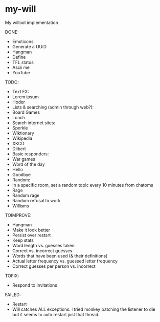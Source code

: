 my-will
=======

My willbot implementation

DONE:
 * Emoticons
 * Generate a UUID
 * Hangman
 * Define
 * TFL status
 * Ascii me
 * YouTube

TODO:
 * Text FX:
  * Lorem ipsum
  * Hodor
 * Lists & searching (admin through web?):
  * Board Games
  * Lunch
 * Search internet sites:
  * Sporkle
  * Wiktionary
  * Wikipedia
  * XKCD
  * Dilbert
 * Basic responders:
  * War games
  * Word of the day
  * Hello
  * Goodbye
 * Random:
  * In a specific room, set a random topic every 10 minutes from chatoms
  * Rage
  * Random rage
  * Random refusal to work
  * Willisms

TOIMPROVE:
 * Hangman
  * Make it look better
  * Persist over restart
  * Keep stats
   * Word length vs. guesses taken
   * Correct vs. incorrect guesses
   * Words that have been used (& their definitions)
   * Actual letter frequency vs. guessed letter frequency
   * Correct guesses per person vs. incorrect

TOFIX:
 * Respond to invitations

FAILED:
 * Restart
  * Will catches ALL exceptions. I tried monkey patching the listener to die but it seems to auto restart just that thread.
